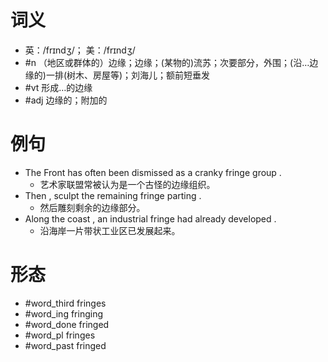 # 词义
- 英：/frɪndʒ/； 美：/frɪndʒ/
- #n （地区或群体的）边缘；边缘；(某物的)流苏；次要部分，外围；(沿…边缘的)一排(树木、房屋等)；刘海儿；额前短垂发
- #vt 形成…的边缘
- #adj 边缘的；附加的
# 例句
- The Front has often been dismissed as a cranky fringe group .
	- 艺术家联盟常被认为是一个古怪的边缘组织。
- Then , sculpt the remaining fringe parting .
	- 然后雕刻剩余的边缘部分。
- Along the coast , an industrial fringe had already developed .
	- 沿海岸一片带状工业区已发展起来。
# 形态
- #word_third fringes
- #word_ing fringing
- #word_done fringed
- #word_pl fringes
- #word_past fringed
